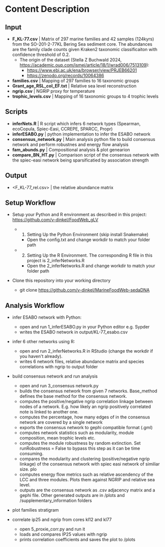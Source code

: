# Content Description
## Input
- <b>F_KL-77.csv</b> | Matrix of 297 marine families and 42 samples (124kyrs) from the SO-201-2-77KL Bering Sea sediment core. The abundances are the family clade counts given Kraken2 taxonomic classificaiton with confidence threshold of 0.2.
  - The origin of the dataset (Stella Z Buchwald 2024, https://academic.oup.com/ismej/article/18/1/wrad006/7513109):
    - https://www.ebi.ac.uk/ena/browser/view/PRJEB66201
    - https://zenodo.org/records/10064386 
- <b>families.csv</b> | Mapping of 297 families to 16 taxonomic groups
- <b>Grant_age_RSL_col_EF.txt</b> | Relative sea level reconstruction
- <b>ngrip.csv</b> | NGRIP proxy for temperature
- <b>trophic_levels.csv</b> | Mapping of 16 taxonomic groups to 4 trophic levels
## Scripts
- <b>inferNets.R</b> | R script which infers 6 network types (Spearman, ecoCopula, Spiec-Easi, CCREPE, SPARCC, Propr)
- <b>inferESABO.py</b> | python implementation to infer the ESABO network
- <b>consensus_network.py</b> | Main analysis python file to build consensus network and perform robustnes and energy flow analysis
- <b>fam_abunds.py</b> | Compositional analysis & plot genearion
- <b>compare_BN_HT.py</b> | Comparison script of the consensus network with the spiec-easi network being sparsificatied by association strength 
## Output
- <F_KL-77_rel.csv> | the relative abundance matrix 

## Setup Workflow
- Setup your Python and R environment as described in this project: https://github.com/v-dinkel/FoodWeb_gLV
    - 1. Setting Up the Python Environment (skip install Snakemake)
        - Open the config.txt and change workdir to match your folder path
    - 2. Setting Up the R Environment. The corresponding R file in this project is 2_inferNetworks.R
        - Open the 2_inferNetworks.R and change workdir to match your folder path
    
- Clone this repository into your working directory
    - git clone https://github.com/v-dinkel/MarineFoodWeb-sedaDNA

## Analysis Workflow
- infer ESABO network with Python:
    - open and run 1_inferESABO.py in your Python editor e.g. Sypder
    - writes the ESABO network in output/KL-77_esabo.csv

- infer 6 other networks using R:
    - open and run 2_inferNetworks.R in RStudio (change the workdir if you haven't already).
    - writes 6 network files, relative abundance matrix and species correlations with ngrip to output folder 
    
- build consensus network and run analysis
    - open and run 3_consensus network.py
    - builds the consensus network from given 7 networks. Base_method defines the base method for the consensus network.
    - computes the positive/negative ngrip correlation linkage between nodes of a network. E.g. how likely an ngrip positively correlated note is linked to another one.
    - computes the percentage, how many edges of in the consensus network are covered by a single network
    - exports the consensus network to gephi compatible format (.gml)
    - computes network statistics such as modularity, module composition, mean trophic levels etc.
    - computes the module robustness by random extinction. Set runRobustness = False to bypass this step as it can be time consuming.
    - compares the modularity and clustering (positive/negative ngrip linkage) of the consensus network with spiec easi network of similiar size. plo
    - computes energy flow metrics such as relative ascendency of the LCC and three modules. Plots them against NGRIP and relative sea level.
    - outputs are the consensus network as .csv adjacency matrix and a gephi file. Other generated outputs are in /plots and /supplementary_information folders

- plot families stratigram

- correlate ip25 and ngrip from cores kl12 and kl77
    - open 5_proxie_corr.py and run it
    - loads and compares IP25 values with ngrip
    - prints correlation coefficients and saves the plot to /plots
